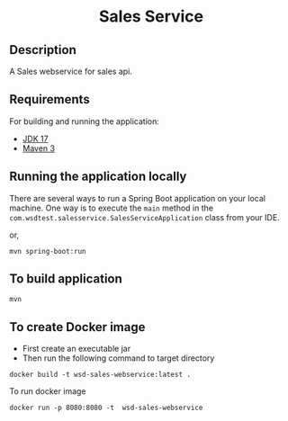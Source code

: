 <h1 align="center">Sales Service</h1>


## Description
A Sales webservice for sales api.

## Requirements

For building and running the application:
- [JDK 17](https://www.oracle.com/java/technologies/javase/jdk17-archive-downloads.html)
- [Maven 3](https://maven.apache.org)

## Running the application locally
There are several ways to run a Spring Boot application on your local machine. One way is to execute the `main` method in the `com.wsdtest.salesservice.SalesServiceApplication` class from your IDE.

or,
```shell
mvn spring-boot:run
```
## To build application
```shell
mvn 
```

## To create Docker image
- First create an executable jar
- Then run the following command to target directory

```shell
docker build -t wsd-sales-webservice:latest .
```

To run docker image
```shell
docker run -p 8080:8080 -t  wsd-sales-webservice
```
